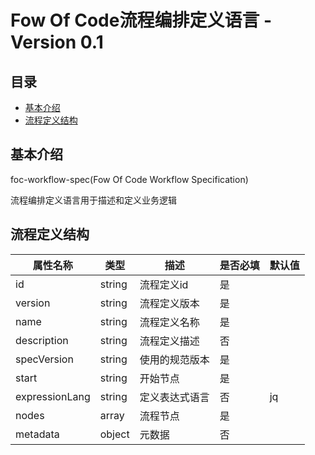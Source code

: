 # Fow Of Code流程编排定义语言 - Version 0.1



## 目录

- [基本介绍](#基本介绍)
- [流程定义结构](#流程定义结构)



## 基本介绍

foc-workflow-spec(Fow Of Code Workflow Specification)

流程编排定义语言用于描述和定义业务逻辑



## 流程定义结构

| 属性名称          | 类型   | 描述                                                                                         | 是否必填 | 默认值 |
| ----------------- | ------ | -------------------------------------------------------------------------------------------- | -------- | ------ |
| id              | string | 流程定义id                                                                            | 是       ||
| version         | string | 流程定义版本                                                                      | 是       |    |
| name      | string | 流程定义名称                                     | 是       |    |
| description   | string | 流程定义描述                                                                             | 否       ||
| specVersion | string | 使用的规范版本 | 是 ||
| start | string | 开始节点 | 是 ||
| expressionLang | string | 定义表达式语言 | 否       |jq|
| nodes | array | 流程节点 | 是 ||
| metadata | object | 元数据 | 否 ||
